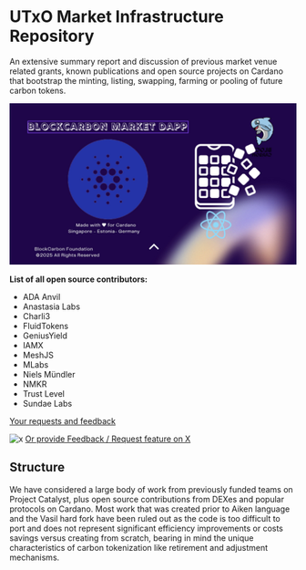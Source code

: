 # UTxO Market Infrastructure Repository 
An extensive summary report and discussion of previous market venue related grants, known publications and open source projects on Cardano that bootstrap the minting, listing, swapping, farming or pooling of future carbon tokens.

![DApp](https://github.com/BlockCarbon/market/blob/main/media/utxoDapp.jpg)

**List of all open source contributors:**

* ADA Anvil
* Anastasia Labs
* Charli3
* FluidTokens
* GeniusYield
* IAMX
* MeshJS
* MLabs
* Niels Mündler
* NMKR
* Trust Level
* Sundae Labs

[Your requests and feedback](https://forms.gle/JYBmHYfvvnVsr5xN7)

![x](http://i.imgur.com/tXSoThF.png)
[Or provide Feedback / Request feature on X](https://twitter.com/carbonblock)


## Structure

We have considered a large body of work from previously funded teams on Project Catalyst, plus open source contributions from DEXes and popular protocols on Cardano. Most work that was created prior to Aiken language and the Vasil hard fork have been ruled out as the code is too difficult to port and does not represent significant efficiency improvements or costs savings versus creating from scratch, bearing in mind the unique characteristics of carbon tokenization like retirement and adjustment mechanisms.

